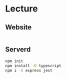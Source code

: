 # Lecture

## Website

```sh
```

## Serverd

```sh
npm init
npm install -D typescript
npm i -S express jest
```
